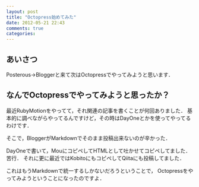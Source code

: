 ```yaml
---
layout: post
title: "Octopress始めてみた"
date: 2012-05-21 22:43
comments: true
categories: 
---
```


## あいさつ
Posterous→Bloggerと来て次はOctopressでやってみようと思います．

## なんでOctopressでやってみようと思ったか？
最近RubyMotionをやってて，それ関連の記事を書くことが何回ありました．
基本的に調べながらやってるんですけど，その時はDayOneとかを使ってやってるわけです．

そこで，BloggerがMarkdownでそのまま投稿出来ないのが辛かった．

DayOneで書いて，MouにコピペしてHTMLとして吐かせてコピペしてました．苦行．
それに更に最近ではKobitoにもコピペしてQiitaにも投稿してました．

これはもうMarkdownで統一するしかないだろうということで，
Octopressをやってみようということになったのですよ．
